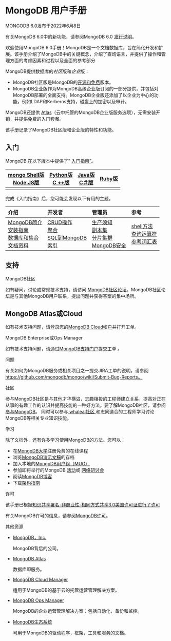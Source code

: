 #  MongoDB 用户手册 #

MONGODB 6.0发布于2022年6月8日

有关MongoDB 6.0中的新功能，请参阅MongoDB 6.0 [发行说明](https://www.mongodb.com/docs/manual/release-notes/6.0/)。

欢迎使用MongoDB 6.0手册！MongoDB是一个文档数据库，旨在简化开发和扩展。该手册介绍了MongoDB中的关键概念，介绍了查询语言，并提供了操作和管理方面的考虑因素和过程以及全面的参考部分

MongoDB提供数据库的*社区*版和*企业*版：

- MongoDB社区版是MongoDB的[开源和免费](https://github.com/mongodb/mongo/)版本。
- MongoDB企业版作为MongoDB高级企业版订阅的一部分提供，并包括对MongoDB部署的全面支持。MongoDB企业版还添加了以企业为中心的功能，例如LDAP和Kerberos支持，磁盘上的加密以及审计。

MongoDB还提供 [Atlas](https://www.mongodb.com/cloud/atlas?tck=docs_server)（云中托管的MongoDB企业版服务选项），无需安装开销，并提供免费的入门套餐。

该手册记录了MongoDB社区版和企业版的特性和功能。



## 入门 ##

MongoDB 在以下版本中提供了“ [入门指南”](https://www.mongodb.com/docs/)。

| [mongo Shell版](https://www.mongodb.com/docs/manual/tutorial/getting-started/)<br/>[Node.JS版](http://mongodb.github.io/node-mongodb-native/3.4/quick-start/quick-start/) | [Python版](https://docs.mongodb.com/drivers/pymongo)<br/>[C ++版](https://mongodb.github.io/mongo-cxx-driver/mongocxx-v3/tutorial/) | [Java版](https://mongodb.github.io/mongo-java-driver/)<br/>[C＃版](http://mongodb.github.io/mongo-csharp-driver/) | [Ruby版](https://docs.mongodb.com/ruby-driver/current/quick-start/) |
| ------------------------------------------------------------ | ------------------------------------------------------------ | ------------------------------------------------------------ | ------------------------------------------------------------ |
|                                                              |                                                              |                                                              |                                                              |



完成《入门指南》后，您可能会发现以下有用的主题。

| 介绍                                                         | 开发者                                                       | 管理员                                                       | 参考                                                         |
| :----------------------------------------------------------- | :----------------------------------------------------------- | :----------------------------------------------------------- | :----------------------------------------------------------- |
| [MongoDB简介](https://www.mongodb.com/docs/v6.0/introduction/)<br/>[安装指南](https://docs.mongodb.com/v6.0/installation/)<br/>[数据库和集合](https://docs.mongodb.com/v6.0/core/databases-and-collections/)<br/>[文档资料](https://docs.mongodb.com/v6.0/core/document/) | [CRUD操作](https://docs.mongodb.com/v6.0/crud/)<br/>[聚合](https://docs.mongodb.com/v6.0/aggregation/)<br/>[SQL到MongoDB](https://docs.mongodb.com/v6.0/reference/sql-comparison/)<br/>[索引](https://docs.mongodb.com/v6.0/indexes/) | [生产须知](https://docs.mongodb.com/v6.0/administration/production-notes/)<br/>[副本集](https://docs.mongodb.com/v6.0/replication/)<br/>[分片集群](https://docs.mongodb.com/v6.0/sharding/)<br/>[MongoDB安全](https://docs.mongodb.com/v6.0/security/) | [shell方法](https://docs.mongodb.com/v6.0/reference/method/)<br/>[查询运算符](https://docs.mongodb.com/v6.0/reference/operator/)<br/>[参考](https://docs.mongodb.com/v6.0/reference/)[词汇表](https://docs.mongodb.com/v6.0/reference/glossary/) |





## 支持 ##

 MongoDB社区

如有疑问，讨论或常规技术支持，请访问 [MongoDB社区论坛](https://community.mongodb.com/)。MongoDB社区论坛是与其他MongoDB用户联系，提出问题并获得答案的集中场所。


##  MongoDB Atlas或Cloud ##

如有技术支持问题，请登录您的[MongoDB Cloud帐户](https://cloud.mongodb.com/user)并打开工单。



 MongoDB Enterprise或Ops Manager

如有技术支持问题，请通过[MongoDB支持门户](https://support.mongodb.com/)提交工单 。



 问题

有关如何为MongoDB服务或相关项目之一提交JIRA工单的说明，请参阅 https://github.com/mongodb/mongo/wiki/Submit-Bug-Reports。



 社区

参与MongoDB社区是与其他才华横溢，志趣相投的工程师建立关系，提高对正在从事的有趣工作的认识并提高技能的一种好方法。要了解MongoDB社区，请参阅 [参与MongoDB](http://www.mongodb.org/get-involved?tck=docs_server)。
同时可以参与[ whaleal社区 ](https://www.whaleal.com)和志同道合的工程师学习讨论MongoDB等相关专业知识技能。

学习

除了文档外，还有许多学习使用MongoDB的方法。您可以：

- 在[MongoDB大学](https://university.mongodb.com/?tck=docs_server)注册免费的在线课程
- 浏览[MongoDB演示文稿](https://www.mongodb.com/presentations?tck=docs_server)的存档
- 加入本地的[MongoDB用户组（MUG）](https://www.mongodb.org/user-groups?tck=docs_server)
- 参加即将举行的MongoDB [活动](http://www.mongodb.com/events?tck=docs_server)或 [网络研讨会](http://www.mongodb.com/webinars?tck=docs_server)
- 阅读[MongoDB博客](http://www.mongodb.com/blog?tck=docs_server)
- 下载[架构指南](https://www.mongodb.com/lp/whitepaper/architecture-guide?tck=docs_server)



 许可

该手册已根据[知识共享署名-非商业性-相同方式共享3.0美国许可证进行了许可](http://creativecommons.org/licenses/by-nc-sa/3.0/us/)

有关MongoDB许可的信息，请参阅[MongoDB许可](https://www.mongodb.org/about/licensing/)。



 其他资源

- [MongoDB，Inc.](https://www.mongodb.com/?tck=docs_server)

  MongoDB背后的公司。

- [MongoDB Atlas](https://www.mongodb.com/cloud?tck=docs_server)

  数据库即服务。

- [MongoDB Cloud Manager](https://www.mongodb.com/cloud/cloud-manager/?tck=docs_server)

  适用于MongoDB的基于云的托管运营管理解决方案。

- [MongoDB Ops Manager](https://docs.opsmanager.mongodb.com/current/?tck=docs_server)

  MongoDB的企业运营管理解决方案：包括自动化，备份和监控。

- [MongoDB生态系统](https://docs.mongodb.com/ecosystem/?tck=docs_server)

  可用于MongoDB的驱动程序，框架，工具和服务的文档。
